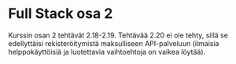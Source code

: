 # Full Stack osa 2

Kurssin osan 2 tehtävät 2.18-2.19. Tehtävää 2.20 ei ole tehty, sillä se edellyttäisi rekisteröitymistä maksulliseen API-palveluun (ilmaisia helppokäyttöisiä ja luotettavia vaihtoehtoja on vaikea löytää).
